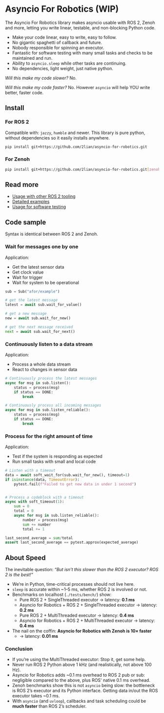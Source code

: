 # Asyncio For Robotics (WIP)

The Asyncio For Robotics library makes asyncio usable with ROS 2, Zenoh and more, letting you write linear, testable, and non-blocking Python code.

- Make your code linear, easy to write, easy to follow.
- No gigantic spaghetti of callback and future.
- Nobody responsible for spinning an executor.
- Fantastic for software testing with many small tasks and checks to be
  maintained and run.
- Ability to `asyncio.sleep` while other tasks are continuing.
- No dependencies, light weight, just native python.

*Will this make my code slower?* No.

*Will this make my code faster?* No. However `asyncio` will help YOU write
better, faster code.

## Install

### For ROS 2

Compatible with: `jazzy`, `humble` and newer. This library is pure python, without dependencies so it easily installs anywhere.

```bash
pip install git+https://github.com/2lian/asyncio-for-robotics.git
```

### For Zenoh

```bash
pip install git+https://github.com/2lian/asyncio-for-robotics.git[zenoh]
```

## Read more

- [Usage with other ROS 2 tooling](./using_with_ros.md)
- [Detailed examples](./asyncio_for_robotics/example)
- [Usage for software testing](./tests)

## Code sample

Syntax is identical between ROS 2 and Zenoh.

### Wait for messages one by one

Application:
- Get the latest sensor data
- Get clock value
- Wait for trigger
- Wait for system to be operational

```python
sub = Sub("afor/example")

# get the latest message
latest = await sub.wait_for_value()

# get a new message
new = await sub.wait_for_new()

# get the next message received
next = await sub.wait_for_next()
```

### Continuously listen to a data stream

Application:
- Process a whole data stream
- React to changes in sensor data

```python
# Continuously process the latest messages
async for msg in sub.listen():
    status = process(msg)
    if status == DONE:
        break

# Continuously process all incoming messages
async for msg in sub.listen_reliable():
    status = process(msg)
    if status == DONE:
        break
```

### Process for the right amount of time

Application:
- Test if the system is responding as expected
- Run small tasks with small and local code

```python
# Listen with a timeout
data = await soft_wait_for(sub.wait_for_new(), timeout=1)
if isinstance(data, TimeoutError):
    pytest.fail(f"Failed to get new data in under 1 second")


# Process a codeblock with a timeout
async with soft_timeout(1):
    sum = 0
    total = 0
    async for msg in sub.listen_reliable():
        number = process(msg)
        sum += number
        total += 1

last_second_average = sum/total
assert last_second_average == pytest.approx(expected_average)
```

## About Speed

The inevitable question: *“But isn’t this slower than the ROS 2 executor? ROS 2 is the best!”*

- We’re in Python, time-critical processes should not live here.  
- `sleep` is accurate within ~1–5 ms, whether ROS 2 is involved or not.  
- Benchmarks on localhost (`./tests/bench/`) show:
  - Pure ROS 2 + SingleThreaded executor → latency: **0.1 ms**
  - Asyncio for Robotics + ROS 2 + SingleThreaded executor → latency: **0.2 ms**
  - Pure ROS 2 + MultiThreaded executor → latency: **0.4 ms**
  - Asyncio for Robotics + ROS 2 + MultiThreaded executor → latency: **0.4 ms**
- The nail on the coffin: **Asyncio for Robotics with Zenoh is 10× faster**
  - → latency: **0.01 ms**

### Conclusion
- If you’re using the MultiThreaded executor: Stop it, get some help.
- Never run ROS 2 Python above 1 kHz (and realistically, not above 100 Hz).  
- Asyncio for Robotics adds ~0.1 ms overhead to ROS 2 pub or sub: negligible compared to the above, plus ROS' native 0.1 ms overhead.
- Zenoh benchmarks show this is not `asyncio` being slow: the bottleneck is ROS 2’s executor and its Python interface. Getting data in/out the ROS executor takes ~0.1 ms.
- With `asyncio` (and `uvloop`), callbacks and task scheduling could be **much faster** than ROS 2’s scheduler.
